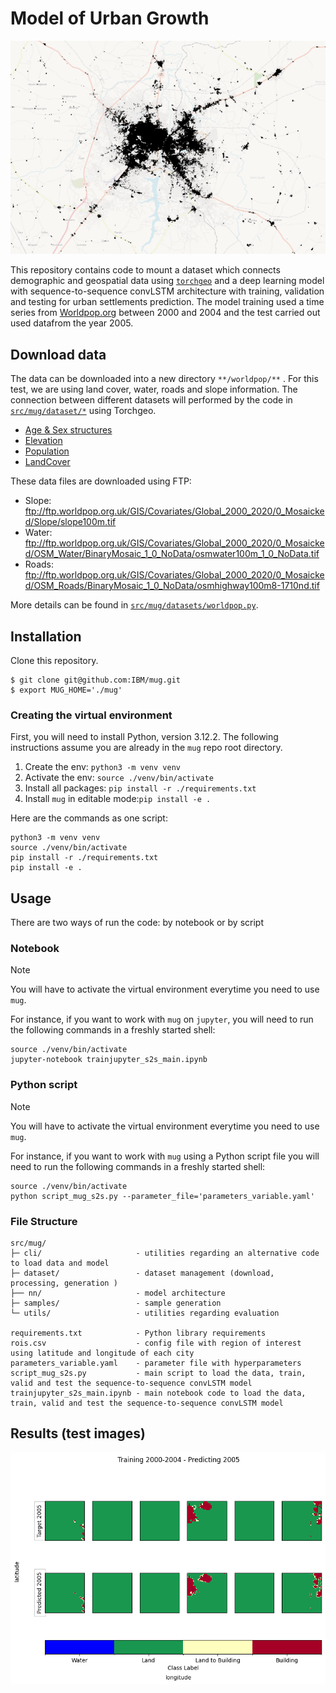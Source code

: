 # Model of Urban Growth

![](https://github.com/IBM/mug/blob/867ab0498df9dd85be74ef8acad9c264478f8f78/assets/ug.gif)


This repository contains code to mount a dataset which connects demographic and geospatial data using [`torchgeo`](https://github.com/microsoft/torchgeo) and a deep learning model with sequence-to-sequence convLSTM architecture with training, validation and testing for urban settlements prediction. The model training used a time series from [Worldpop.org](https://www.worldpop.org/) between 2000 and 2004 and the test carried out used datafrom the year 2005.


## Download data

The data can be downloaded into a new directory `**/worldpop/**` . For this test, we are using land cover, water, roads and slope information. The connection between different datasets will performed by the code in [`src/mug/dataset/*`](https://github.com/IBM/mug/blob/main/src/mug/datasets) using Torchgeo.

* [Age & Sex structures](https://hub.worldpop.org/project/categories?id=8)
* [Elevation](https://hub.worldpop.org/geodata/listing?id=58)
* [Population](https://hub.worldpop.org/project/categories?id=3)
* [LandCover](https://hub.worldpop.org/geodata/listing?id=60)

These data files are downloaded using FTP:

* Slope: ftp://ftp.worldpop.org.uk/GIS/Covariates/Global_2000_2020/0_Mosaicked/Slope/slope100m.tif
* Water: ftp://ftp.worldpop.org.uk/GIS/Covariates/Global_2000_2020/0_Mosaicked/OSM_Water/BinaryMosaic_1_0_NoData/osmwater100m_1_0_NoData.tif
* Roads: ftp://ftp.worldpop.org.uk/GIS/Covariates/Global_2000_2020/0_Mosaicked/OSM_Roads/BinaryMosaic_1_0_NoData/osmhighway100m8-1710nd.tif

More details can be found in [`src/mug/datasets/worldpop.py`](https://github.com/IBM/mug/blob/main/src/mug/datasets/worldpop.py).


## Installation

Clone this repository.
```shell
$ git clone git@github.com:IBM/mug.git
$ export MUG_HOME='./mug'
```
### Creating the virtual environment

First, you will need to install Python, version 3.12.2. The following instructions assume you are already in the `mug` repo root directory.

1. Create the env: `python3 -m venv venv`
2. Activate the env: `source ./venv/bin/activate`
3. Install all packages: `pip install -r ./requirements.txt`
4. Install `mug` in editable mode:`pip install -e .`

Here are the commands as one script:

```shell
python3 -m venv venv
source ./venv/bin/activate
pip install -r ./requirements.txt
pip install -e .
```

## Usage

There are two ways of run the code: by notebook or by script

### Notebook

> [!NOTE]
> You will have to activate the virtual environment everytime you need to use `mug`. 

For instance, if you want to work with `mug` on `jupyter`, you will need to run the following commands in a freshly started shell:
```shell
source ./venv/bin/activate
jupyter-notebook trainjupyter_s2s_main.ipynb
```

### Python script

> [!NOTE]
> You will have to activate the virtual environment everytime you need to use `mug`. 

For instance, if you want to work with `mug` using a Python script file you will need to run the following commands in a freshly started shell:
```shell
source ./venv/bin/activate
python script_mug_s2s.py --parameter_file='parameters_variable.yaml'
```


### File Structure

```
src/mug/            
├─ cli/                     - utilities regarding an alternative code to load data and model 
├─ dataset/                 - dataset management (download, processing, generation )
├── nn/                     - model architecture
├─ samples/                 - sample generation
└─ utils/                   - utilities regarding evaluation

requirements.txt            - Python library requirements
rois.csv                    - config file with region of interest using latitude and longitude of each city      
parameters_variable.yaml    - parameter file with hyperparameters
script_mug_s2s.py           - main script to load the data, train, valid and test the sequence-to-sequence convLSTM model 
trainjupyter_s2s_main.ipynb - main notebook code to load the data, train, valid and test the sequence-to-sequence convLSTM model 
```

## Results (test images)

![](https://github.com/IBM/mug/blob/9dbae9c86e29799dacedb62fda38feee016ad661/assets/result_graphic.png)
